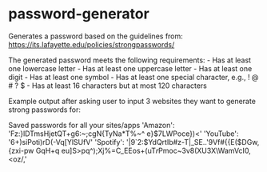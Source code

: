 # password-generator
Generates a password based on the guidelines from: https://its.lafayette.edu/policies/strongpasswords/

The generated password meets the following requirements:
    - Has at least one lowercase letter
    - Has at least one uppercase letter
    - Has at least one digit
    - Has at least one symbol 
    - Has at least one special character, e.g., ! @ # ? $
    - Has at least 16 characters but at most 120 characters

Example output after asking user to input 3 websites they want to generate strong passwords for:

Saved passwords for all your sites/apps
'Amazon': 'Fz:}lDTmsHjetQT+g6:~;cgN{TyNa*T%~^ e\}$7LWPoce})<'
'YouTube': '6+)siPoti)rD(-Vq\[YlSUfV'
'Spotify': '|9`2:$YdQrtIb#z-T|_SE..'9Vf#{\{E($DGw,{zxi-pw GqH+q eu]S>pq^);Xj%=C_EEos+(uT$r$Pmoc~3v8(XU3X\\WamVcI0,<oz/,'
    